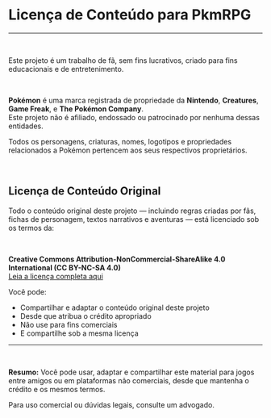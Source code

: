 # **Licença de Conteúdo para PkmRPG**
---

<br>

Este projeto é um trabalho de fã, sem fins lucrativos, criado para fins educacionais e de entretenimento.

<br>

**Pokémon** é uma marca registrada de propriedade da **Nintendo**, **Creatures**, **Game Freak**, e **The Pokémon Company**.  
Este projeto não é afiliado, endossado ou patrocinado por nenhuma dessas entidades.

Todos os personagens, criaturas, nomes, logotipos e propriedades relacionados a Pokémon pertencem aos seus respectivos proprietários.

<br>

## Licença de Conteúdo Original

Todo o conteúdo original deste projeto — incluindo regras criadas por fãs, fichas de personagem, textos narrativos e aventuras — está licenciado sob os termos da:

<br>

**Creative Commons Attribution-NonCommercial-ShareAlike 4.0 International (CC BY-NC-SA 4.0)**  
[Leia a licença completa aqui](https://creativecommons.org/licenses/by-nc-sa/4.0/)

Você pode:
- Compartilhar e adaptar o conteúdo original deste projeto
- Desde que atribua o crédito apropriado
- Não use para fins comerciais
- E compartilhe sob a mesma licença

---

<br>

**Resumo:**
Você pode usar, adaptar e compartilhar este material para jogos entre amigos ou em plataformas não comerciais, desde que mantenha o crédito e os mesmos termos.

Para uso comercial ou dúvidas legais, consulte um advogado.


